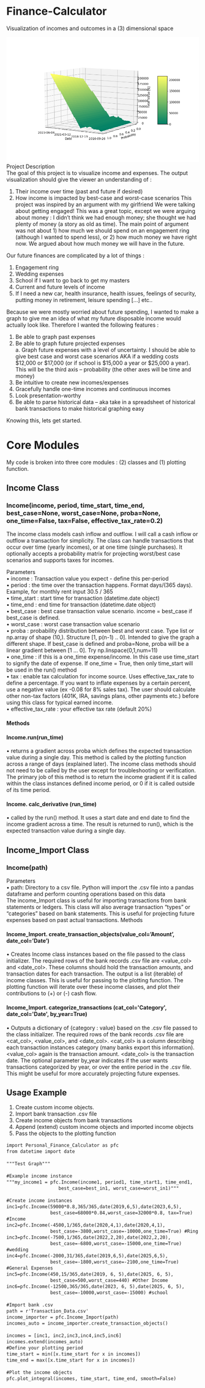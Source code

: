 # Finance-Calculator  
Visualization of incomes and outcomes in a (3) dimensional space 

![Example 3D](https://github.com/johnvorsten/Finance-Calculator/blob/master/3d.png)  
Project Description  
The goal of this project is to visualize income and expenses.  The output visualization should give the viewer an understanding of : 
1.	Their income over time (past and future if desired)
2.	How income is impacted by best-case and worst-case scenarios
This project was inspired by an argument with my girlfriend  We were talking about getting engaged!  This was a great topic, except we were arguing about money : I didn’t think we had enough money; she thought we had plenty of money (a story as old as time).  The main point of argument was not about 1) how much we should spend on an engagement ring (although I wanted to spend less), or 2) how much money we have right now.  We argued about how much money we will have in the future.

Our future finances are complicated by a lot of things : 
1.	Engagement ring  
2.	Wedding expenses  
3.	School if I want to go back to get my masters  
4.	Current and future levels of income  
5.	If I need a new car, health insurance, health issues, feelings of security, putting money in retirement, leisure spending […] etc..  

Because we were mostly worried about future spending, I wanted to make a graph to give me an idea of what my future disposable income would actually look like.  Therefore I wanted the following features :   
1.	Be able to graph past expenses  
2.	Be able to graph future projected expenses  
a.	Graph future expenses with a level of uncertainty.  I should be able to give best case and worst case scenarios AKA if a wedding costs $12,000 or $17,000 (or if school is $15,000  a year or $25,000 a year).  This will be the third axis – probability (the other axes will be time and money)  
3.	Be intuitive to create new incomes/expenses  
4.	Gracefully handle one-time incomes and continuous incomes  
5.	Look presentation-worthy  
6.	Be able to parse historical data – aka take in a spreadsheet of historical bank transactions to make historical graphing easy  


Knowing this, lets get started.

# Core Modules  
My code is broken into three core modules : (2) classes and (1) plotting function.

## Income Class  
### Income(income, period, time_start, time_end, best_case=None, worst_case=None, proba=None, one_time=False, tax=False, effective_tax_rate=0.2)   
The income class models cash inflow and outflow.  I will call a cash inflow or outflow a transaction for simplicity.  The class can handle transactions that occur over time (yearly incomes), or at one time (single purchases).  It optionally accepts a probability matrix for projecting worst/best case scenarios and supports taxes for incomes. 

Parameters  
•	income : Transaction value you expect - define this per-period  
•	period : the time over the transaction happens. Format days/(365 days).  Example, for monthly rent input 30.5 / 365  
•	time_start : start time for transaction (datetime.date object)  
•	time_end : end time for transaction (datetime.date object)  
•	best_case : best case transaction value scenario. income = best_case if best_case is defined.  
•	worst_case : worst case transaction value scenario  
•	proba : probability distribution between best and worst case. Type list or np.array of shape (10,). Structure [1, p(n-1) .. 0]. Intended to give the graph a different shape. If best_case is defined and proba=None, proba will be a linear gradient between [1 ... 0].  Try np.linspace(0,1,num=11)  
•	one_time : if this is a one_time expense/income. In this case use time_start to signify the date of expense.  If one_time = True, then only time_start will be used in the run() method  
•	tax : enable tax calculation for income source.  Uses effective_tax_rate to define a percentage.  If you want to inflate expenses by a certain percent, use a negative value (ex -0.08 for 8% sales tax).  The user should calculate other non-tax factors (401K, IRA, savings plans, other payments etc.) before using this class for typical earned income.  
•	effective_tax_rate : your effective tax rate (default 20%)  
#### Methods  
#### Income.run(run_time)  
•	returns a gradient across proba which defines the expected transaction value during a single day.  This method is called by the plotting function across a range of days (explained later).  The income class methods should not need to be called by the user except for troubleshooting or verification.  The primary job of this method is to return the income gradient if it is called within the class instances defined income period, or 0 if it is called outside of its time period.
#### Income. calc_derivative (run_time)  
•	called by the run() method.  It uses a start date and end date to find the income gradient across a time.  The result is returned to run(), which is the expected transaction value during a single day.  

## Income_Import Class  
### Income(path)  
Parameters  
•	path: Directory to a csv file. Python will import the .csv file into a pandas dataframe and perform counting operations based on this data  
The income_Import class is useful for importing transactions from bank statements or ledgers.  This class will also average transaction “types” or “categories” based on bank statements.  This is useful for projecting future expenses based on past actual transactions.
Methods  
#### Income_Import. create_transaction_objects(value_col=’Amount’, date_col=’Date’)
•	Creates Income class instances based on the file passed to the class initializer.  The required rows of the bank records .csv file are <value_col> and <date_col>.  These columns should hold the transaction amounts, and transaction dates for each transaction.  The output is a list (iterable) of income classes. This is useful for passing to the plotting function.  The plotting function will iterate over these income classes, and plot their contributions to (+) or (-) cash flow.  

#### Income_Import. categorize_transactions (cat_col='Category', date_col='Date',  by_year=True)  
•	Outputs a dictionary of {category : value} based on the .csv file passed to the class initializer.  The required rows of the bank records .csv file are <cat_col>, <value_col>, and <date_col>.  <cat_col> is a column describing each transaction instances category (many banks export this information).  <value_col> again is the transaction amount. <date_col> is the transaction date.  The optional parameter by_year indicates if the user wants transactions categorized by year, or over the entire period in the .csv file.  This might be useful for more accurately projecting future expenses.  

## Usage Example

1.	Create custom income objects.  
2.	Import bank transaction .csv file  
3.	Create income objects from bank transactions  
4.	Append (extend) custom income objects and imported income objects  
5.	Pass the objects to the plotting function  

```
import Personal_Finance_Calculator as pfc
from datetime import date

"""Test Graph"""

#Example income instance
"""my_income1 = pfc.Income(income1, period1, time_start1, time_end1, 
                   best_case=best_in1, worst_case=worst_in1)"""

#Create income instances
inc1=pfc.Income(59000*0.8,365/365,date(2019,6,5),date(2023,6,5),
                best_case=68000*0.84,worst_case=32000*0.8, tax=True) #Income
inc2=pfc.Income(-4500,1/365,date(2020,4,1),date(2020,4,1),
                best_case=-3800,worst_case=-10000,one_time=True) #Ring
inc3=pfc.Income(-7500,1/365,date(2022,2,20),date(2022,2,20),
                best_case=-6800,worst_case=-15000,one_time=True) #wedding
inc4=pfc.Income(-2000,31/365,date(2019,6,5),date(2025,6,5),
                best_case=-1800,worst_case=-2100,one_time=True) #General Expenses
inc5=pfc.Income(450,15/365,date(2019, 6, 5),date(2025, 6, 5),
                best_case=500,worst_case=440) #Other Income
inc6=pfc.Income(-12500,365/365,date(2023, 6, 5),date(2025, 6, 5),
                best_case=-10000,worst_case=-15000) #school

#Import bank .csv
path = r'Transaction_Data.csv'
income_importer = pfc.Income_Import(path)
incomes_auto = income_importer.create_transaction_objects()

incomes = [inc1, inc2,inc3,inc4,inc5,inc6]
incomes.extend(incomes_auto)
#Define your plotting period
time_start = min([x.time_start for x in incomes])
time_end = max([x.time_start for x in incomes])

#Plot the income objects
pfc.plot_integral(incomes, time_start, time_end, smooth=False)
```

